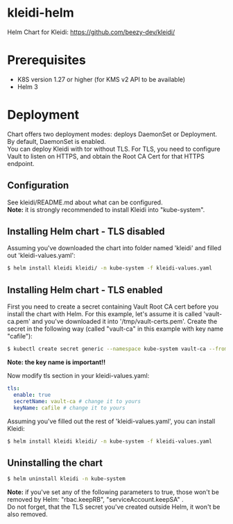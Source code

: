 # kleidi-helm
Helm Chart for Kleidi: https://github.com/beezy-dev/kleidi/
# Prerequisites
- K8S version 1.27 or higher (for KMS v2 API to be available)
- Helm 3
# Deployment
Chart offers two deployment modes: deploys DaemonSet or Deployment. By default, DaemonSet is enabled.</br>
You can deploy Kleidi with tor without TLS. For TLS, you need to configure Vault to listen on HTTPS, and obtain the Root CA Cert for that HTTPS endpoint.
## Configuration
See kleidi/README.md about what can be configured.</br>
**Note:** it is strongly recommended to install Kleidi into "kube-system".
## Installing Helm chart - TLS disabled
Assuming you've downloaded the chart into folder named 'kleidi' and filled out 'kleidi-values.yaml':
```bash
$ helm install kleidi kleidi/ -n kube-system -f kleidi-values.yaml
```
## Installing Helm chart - TLS enabled
First you need to create a secret containing Vault Root CA cert before you install the chart with Helm. 
For this example, let's assume it is called 'vault-ca.pem' and you've downloaded it into '/tmp/vault-certs.pem'.
Create the secret in the following way (called "vault-ca" in this example with key name "cafile"):
```bash
$ kubectl create secret generic --namespace kube-system vault-ca --from-file=cafile=/tmp/vault-certs.pem
```
**Note: the key name is important!!**</br>

Now modify tls section in your kleidi-values.yaml:
```yaml
tls:
  enable: true
  secretName: vault-ca # change it to yours
  keyName: cafile # change it to yours
```

Assuming you've filled out the rest of 'kleidi-values.yaml', you can install Kleidi:
```bash
$ helm install kleidi kleidi/ -n kube-system -f kleidi-values.yaml
```

## Uninstalling the chart
```bash
$ helm uninstall kleidi -n kube-system
```
**Note:** if you've set any of the following parameters to true, those won't be removed by Helm: "rbac.keepRB", "serviceAccount.keepSA" . </br>
Do not forget, that the TLS secret you've created outside Helm, it won't be also removed.
